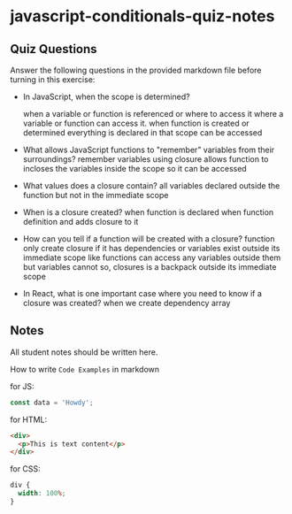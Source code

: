 # javascript-conditionals-quiz-notes

## Quiz Questions

Answer the following questions in the provided markdown file before turning in this exercise:

- In JavaScript, when the scope is determined?

  when a variable or function is referenced or where to access it
  where a variable or function can access it.
  when function is created or determined everything is declared in that scope can be accessed

- What allows JavaScript functions to "remember" variables from their surroundings?
  remember variables using closure allows function to incloses the variables inside the scope so
  it can be accessed

- What values does a closure contain?
  all variables declared outside the function but not in the immediate scope

- When is a closure created?
  when function is declared
  when function definition and adds closure to it

- How can you tell if a function will be created with a closure?
  function only create closure
  if it has dependencies or variables exist outside its immediate scope
  like functions can access any variables outside them but variables cannot
  so, closures is a backpack outside its immediate scope
- In React, what is one important case where you need to know if a closure was created?
  when we create dependency array

## Notes

All student notes should be written here.

How to write `Code Examples` in markdown

for JS:

```javascript
const data = 'Howdy';
```

for HTML:

```html
<div>
  <p>This is text content</p>
</div>
```

for CSS:

```css
div {
  width: 100%;
}
```
